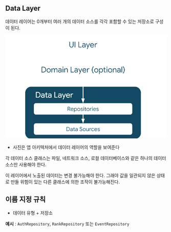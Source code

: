 ## Data Layer
데이터 레이어는 0개부터 여러 개의 데이터 소스를 각각 포함할 수 있는 저장소로 구성이 된다.

![alt text](<image/image copy.png>)

+ 사진은 앱 아키텍처에서 데이터 레이어의 역할을 보여준다

각 데이터 소스 클래스는 파일, 네트워크 소스, 로컬 데이터베이스와 같은 하나의 데이터 소스만 사용해야 한다.

이 레이어에서 노출된 데이터는 변경 불가능해야 한다. 그래야 값을 일관되지 않은 상태로 만들 위험이 있는 다른 클래스에 의한 조작이 불가능해진다.

## 이름 지정 규칙
+ 데이터 유형 + 저장소

**예시** : ```AuthRepository```, ```RankRepository``` 또는 ```EventRepository```